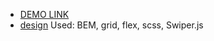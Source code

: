 - [DEMO LINK](https://poznianski.github.io/landing_kickstarter/)
- [design](https://www.figma.com/file/Ujp7bCFuvuJlkn8TSbQPSZ/Kickstarter_FE-students?node-id=19655%3A32)
Used: BEM, grid, flex, scss, Swiper.js
